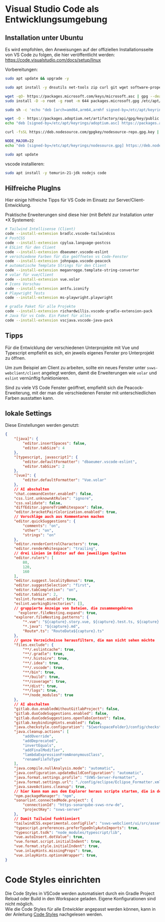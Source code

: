 # Visual Studio Code als Entwicklungsumgebung

## Installation unter Ubuntu

Es wird empfohlen, den Anweisungen auf der offiziellen Installationsseite von VS Code zu folgen, die hier veröffentlicht werden: https://code.visualstudio.com/docs/setup/linux

Vorbereitungen: 

```bash
sudo apt update && upgrade -y 

sudo apt install -y dnsutils net-tools zip curl git wget software-properties-common apt-transport-https gpg

wget -qO- https://packages.microsoft.com/keys/microsoft.asc | gpg --dearmor > packages.microsoft.gpg
sudo install -D -o root -g root -m 644 packages.microsoft.gpg /etc/apt/keyrings/packages.microsoft.gpg

sudo sh -c 'echo "deb [arch=amd64,arm64,armhf signed-by=/etc/apt/keyrings/packages.microsoft.gpg] https://packages.microsoft.com/repos/code stable main" > /etc/apt/sources.list.d/vscode.list'

wget -O - https://packages.adoptium.net/artifactory/api/gpg/key/public | sudo tee /etc/apt/keyrings/adoptium.asc
echo "deb [signed-by=/etc/apt/keyrings/adoptium.asc] https://packages.adoptium.net/artifactory/deb $(awk -F= '/^VERSION_CODENAME/{print$2}' /etc/os-release) main" | sudo tee /etc/apt/sources.list.d/adoptium.list

curl -fsSL https://deb.nodesource.com/gpgkey/nodesource-repo.gpg.key | sudo gpg --dearmor -o /etc/apt/keyrings/nodesource.gpg

NODE_MAJOR=22
echo "deb [signed-by=/etc/apt/keyrings/nodesource.gpg] https://deb.nodesource.com/node_$NODE_MAJOR.x nodistro main" | sudo tee /etc/apt/sources.list.d/nodesource.list

sudo apt update
```

vscode installieren:

```bash
sudo apt install -y temurin-21-jdk nodejs code
```

## Hilfreiche PlugIns

Hier einige hilfreiche Tipps für VS Code im Einsatz zur Server/Client-Entwicklung.

Praktische Erweiterungen sind diese hier (mit Befehl zur Installation unter *X Systemen):

```bash
# Tailwind Intellisense (Client)
code --install-extension bradlc.vscode-tailwindcss
# PostCSS
code --install-extension cpylua.language-postcss
# ESLint für den Client
code --install-extension dbaeumer.vscode-eslint
# verschiedene Farben für die geöffneten vs Code-Fenster
code --install-extension johnpapa.vscode-peacock
# automatische Template Strings für den Client
code --install-extension meganrogge.template-string-converter
# volar für vue/Client
code --install-extension vue.volar
# Icons Vorschau
code --install-extension antfu.iconify
# Playwright Tests
code --install-extension ms-playwright.playwright

# gradle Paket für alle Projekte
code --install-extension richardwillis.vscode-gradle-extension-pack
# Java für vs Code. Ein Paket für alles
code --install-extension vscjava.vscode-java-pack
```

## Tipps

Für die Entwicklung der verschiedenen Unterprojekte mit Vue und Typescript empfiehlt es sich,
ein jeweils eigenes Fenster pro Unterprojekt zu öffnen.

Um zum Beispiel am Client zu arbeiten, sollte ein neues Fenster unter `svws-webclient/client`
angelegt werden, damit die Erweiterungen wie `volar` und `eslint` vernünftig funktionieren.

Sind zu viele VS Code Fenster geöffnet, empfiehlt sich die Peacock-Erweiterung, mit der
man die verschiedenen Fenster mit unterschiedlichen Farben ausstatten kann.

## lokale Settings

Diese Einstellungen werden genutzt:

```json
{
    "[java]": {
        "editor.insertSpaces": false,
        "editor.tabSize": 4
    },
    "[typescript, javascript]": {
        "editor.defaultFormatter": "dbaeumer.vscode-eslint",
        "editor.tabSize": 2
    },
    "[vue]": {
        "editor.defaultFormatter": "Vue.volar"
    },
    // AI abschalten
    "chat.commandCenter.enabled": false,
    "css.lint.unknownAtRules": "ignore",
    "css.validate": false,
    "diffEditor.ignoreTrimWhitespace": false,
    "editor.bracketPairColorization.enabled": true,
    // Vorschläge auch aus Kommentaren machen
    "editor.quickSuggestions": {
        "comments": "on",
        "other": "on",
        "strings": "on"
    },
    "editor.renderControlCharacters": true,
    "editor.renderWhitespace": "trailing",
    // drei Linien im Editor auf den jeweiligen Spalten
    "editor.rulers": [
        80,
        120,
        160
    ],
    "editor.suggest.localityBonus": true,
    "editor.suggestSelection": "first",
    "editor.tabCompletion": "on",
    "editor.tabSize": 2,
    "eslint.format.enable": true,
    "eslint.workingDirectories": [],
    // gruppierte Anzeige von Dateien, die zusammengehören
	  "explorer.fileNesting.expand": true,
    "explorer.fileNesting.patterns": {
        "*.vue": "${capture}.story.vue, ${capture}.test.ts, ${capture}.css, ${capture}.story.md, ${capture}Props.ts",
        "*.java": "${capture}.md",
        "Route*.ts": "RouteData${capture}.ts"
    },
    // ganze Verzeichnisse herausfiltern, die man nicht sehen möchte
    "files.exclude": {
        "**/.eslintcache": true,
        "**/.gradle": true,
        "**/.histoire": true,
        "**/.idea": true,
        "**/.vscode": true,
        "**/bin": true,
        "**/build": true,
        "**/coverage": true,
        "**/dist": true,
        "**/logs": true,
        "**/node_modules": true
    },
    // AI abschalten
    "gitlab.duo.enabledWithoutGitlabProject": false,
    "gitlab.duoCodeSuggestions.enabled": false,
    "gitlab.duoCodeSuggestions.openTabsContext": false,
    "gitlab.keybindingHints.enabled": false,
    "java.checkstyle.configuration": "${workspaceFolder}/config/checkstyle/checkstyle.xml",
    "java.cleanup.actions": [
        "addOverride",
        "addDeprecated",
        "invertEquals",
        "addFinalModifier",
        "lambdaExpressionFromAnonymousClass",
        "renameFileToType"
    ],
    "java.compile.nullAnalysis.mode": "automatic",
    "java.configuration.updateBuildConfiguration": "automatic",
    "java.format.settings.profile": "SVWS-Server-Formatter",
    "java.format.settings.url": "./config/eclipse/Eclipse_Formatter.xml",
    "java.saveActions.cleanup": true,
    // hier kann man aus dem Explorer heraus scripte starten, die in der package.json sind
    "npm.packageManager": "npm",
    "sonarlint.connectedMode.project": {
        "connectionId": "https-sonarqube-svws-nrw-de",
        "projectKey": "svws-server"
    },
    // Damit Tailwind funktioniert
    "tailwindCSS.experimental.configFile": "svws-webclient/ui/src/assets/styles/index.css",
    "typescript.preferences.preferTypeOnlyAutoImports": true,
    "typescript.tsdk": "node_modules/typescript/lib",
    "vue.autoInsert.dotValue": true,
    "vue.format.script.initialIndent": true,
    "vue.format.style.initialIndent": true,
    "vue.inlayHints.missingProps": true,
    "vue.inlayHints.optionsWrapper": true,
}
```

# Code Styles einrichten
Die Code Styles in VSCode werden automatisiert durch ein Gradle Project Reload oder Build in den Workspace geladen. Eigene Konfigurationen sind nicht möglich. \
Wie die Code Styles für alle Entwickler angepasst werden können, kann in der Anleitung [Code Styles](../Code-Styles/index.md) nachgelesen werden.
